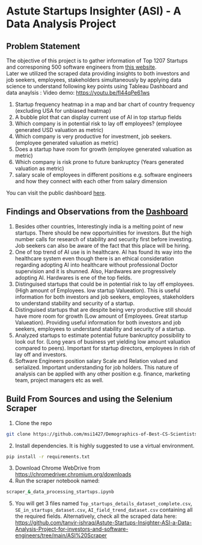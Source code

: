 # Astute Startups Insighter (ASI) - A Data Analysis Project

## Problem Statement
The objective of this project is to gather information of Top 1207 Startups and corresponing 500 software engineers from [this website](https://topstartups.io/). <br/> 
Later we utilized the scraped data providing insights to both investors and job seekers, employees, stakeholders simultaneously by applying data science to understand following key points using Tableau Dashboard and data anaylsis   : 
Video demo: https://youtu.be/fl44qPe61ws

1. Startup frequency heatmap in a map and bar chart of country frequency (excluding USA for unbiased heatmap)
2. A bubble plot that can display current use of AI in top startup fields
3. Which company is in potential risk to lay off employees? (employee generated USD valuation as metric)
4. Which company is very productive for investment, job seekers. (employee generated valuation as metric)
5. Does a startup have room for growth (employee generated valuation as metric)
6. Which company is risk prone to future bankruptcy (Years generated valuation as metric)
5. salary scale of employees in different positions e.g. software engineers and how they connect with each other from salary dimension

You can visit the public dashboard [here](https://public.tableau.com/app/profile/tanvir.ishraq.khan/viz/AstuteStartupsInsighter-Aprojectforinvestorssoftwareengineerssimultaneously/Stability2Sheet?publish=yes). 

## Findings and Observations from the [Dashboard](https://public.tableau.com/app/profile/tanvir.ishraq.khan/viz/AstuteStartupsInsighter-Aprojectforinvestorssoftwareengineerssimultaneously/Stability2Sheet?publish=yes)
1. Besides other countries, Interestingly india is a melting point of new startups. There should be new opportuinities for investors. But the high number calls for research of stability and security first before investing.
Job seekers can also be aware of the fact that this place will be hiring.
2. One of top trend of AI use is in healthcare. AI has found its way into the healthcare system even though there is an ethical consideration regarding adopting AI into healthcare without professional Doctor supervision and it is shunned.
Also, Hardwares are progressively adopting AI. Hardwares is ene of the top fields.
3. Distinguised startups that could be in potential risk to lay off employees. (High amount of Employees. low startup Valueation). This is useful information for both investors and job seekers, employees, stakeholders to understand stability and security of a startup.
4. Distinguised startups that are despite being very productive still should have more room for growth (Low amount of Employees. Great startup Valueation). Providing useful information for both investors and job seekers, employees to understand stability and security of a startup.
5. Analyzed startups to estimate potential future bankruptcy possibility to look out for. (Long years of business yet yielding low amount valuation compared to peers). Important for startup directors, employees in rish of lay off and investors.
6. Software Engineers position salary Scale and Relation valued and serialized. Important understanding for job holders. This nature of analysis can be applied with any other position e.g. finance, marketing team, project managers etc as well.


## Build From Sources and using the Selenium Scraper
1. Clone the repo
```bash
git clone https://github.com/msi1427/Demographics-of-Best-CS-Scientists-Worldwide.git
```
2. Install dependencies. It is highly suggested to use a virtual environment.
```bash
pip install -r requirements.txt
```
3. Download Chrome WebDrive from https://chromedriver.chromium.org/downloads 
4. Run the scraper notebook named:
```bash
scraper_&_data_processing_startups.ipynb
```
5. You will get 3 files named `Top_startups_details_dataset_complete.csv`, `SE_in_startups_dataset.csv`, `AI_field_trend_dataset.csv` containing all the required fields. 
Alternatively, check all the scraped data here: https://github.com/tanvir-ishraq/Astute-Startups-Insighter-ASI-a-Data-Analysis-Project-for-investors-and-software-engineers/tree/main/ASI%20Scraper
